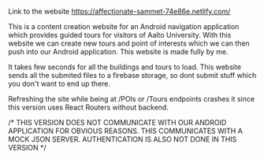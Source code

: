 Link to the website https://affectionate-sammet-74e86e.netlify.com/

This is a content creation website for an Android navigation application which provides guided tours for visitors of Aalto University. With this website we can create new tours and point of interests which we can then push into our Android application. This website is made fully by me.
 
It takes few seconds for all the buildings and tours to load. This website sends all the submited files to a firebase storage, so dont submit stuff which you don't want to end up there.
 
 Refreshing the site while being at /POIs or /Tours endpoints crashes it since this version uses React Routers without backend.
 
 /* THIS VERSION DOES NOT COMMUNICATE WITH OUR ANDROID APPLICATION FOR OBVIOUS REASONS. THIS COMMUNICATES WITH A MOCK JSON SERVER. AUTHENTICATION IS ALSO NOT DONE IN THIS VERSION */
